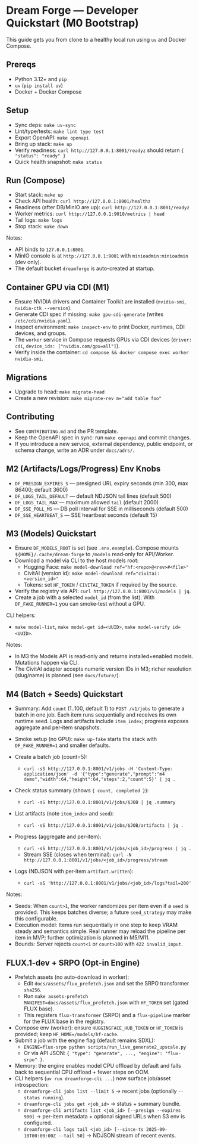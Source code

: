 # Dream Forge — Developer Quickstart (M0 Bootstrap)

This guide gets you from clone to a healthy local run using `uv` and Docker Compose.

## Prereqs
- Python 3.12+ and `pip`
- `uv` (`pip install uv`)
- Docker + Docker Compose

## Setup
- Sync deps: `make uv-sync`
- Lint/type/tests: `make lint type test`
- Export OpenAPI: `make openapi`
 - Bring up stack: `make up`
 - Verify readiness: `curl http://127.0.0.1:8001/readyz` should return `{ "status": "ready" }`
 - Quick health snapshot: `make status`

## Run (Compose)
- Start stack: `make up`
- Check API health: `curl http://127.0.0.1:8001/healthz`
- Readiness (after DB/MinIO are up): `curl http://127.0.0.1:8001/readyz`
- Worker metrics: `curl http://127.0.0.1:9010/metrics | head`
- Tail logs: `make logs`
- Stop stack: `make down`

Notes:
- API binds to `127.0.0.1:8001`.
- MinIO console is at `http://127.0.0.1:9001` with `minioadmin:minioadmin` (dev only).
- The default bucket `dreamforge` is auto-created at startup.

## Container GPU via CDI (M1)
- Ensure NVIDIA drivers and Container Toolkit are installed (`nvidia-smi`, `nvidia-ctk --version`).
- Generate CDI spec if missing: `make gpu-cdi-generate` (writes `/etc/cdi/nvidia.yaml`).
- Inspect environment: `make inspect-env` to print Docker, runtimes, CDI devices, and groups.
- The `worker` service in Compose requests GPUs via CDI devices (`driver: cdi`, `device_ids: ["nvidia.com/gpu=all"]`).
- Verify inside the container: `cd compose && docker compose exec worker nvidia-smi`.

## Migrations
- Upgrade to head: `make migrate-head`
- Create a new revision: `make migrate-rev m="add table foo"`

## Contributing
- See `CONTRIBUTING.md` and the PR template.
- Keep the OpenAPI spec in sync: run `make openapi` and commit changes.
- If you introduce a new service, external dependency, public endpoint, or schema change, write an ADR under `docs/adrs/`.

## M2 (Artifacts/Logs/Progress) Env Knobs
- `DF_PRESIGN_EXPIRES_S` — presigned URL expiry seconds (min 300, max 86400; default 3600)
- `DF_LOGS_TAIL_DEFAULT` — default NDJSON tail lines (default 500)
- `DF_LOGS_TAIL_MAX` — maximum allowed `tail` (default 2000)
- `DF_SSE_POLL_MS` — DB poll interval for SSE in milliseconds (default 500)
- `DF_SSE_HEARTBEAT_S` — SSE heartbeat seconds (default 15)

## M3 (Models) Quickstart

- Ensure `DF_MODELS_ROOT` is set (see `.env.example`). Compose mounts `${HOME}/.cache/dream-forge` to `/models` read‑only for API/Worker.
- Download a model via CLI to the host models root:
  - Hugging Face: `make model-download ref="hf:<repo>@<rev>#<file>"`
  - CivitAI (version id): `make model-download ref="civitai:<version_id>"`
  - Tokens: set `HF_TOKEN` / `CIVITAI_TOKEN` if required by the source.
- Verify the registry via API: `curl http://127.0.0.1:8001/v1/models | jq`.
- Create a job with a selected `model_id` (from the list). With `DF_FAKE_RUNNER=1` you can smoke‑test without a GPU.

CLI helpers:
- `make model-list`, `make model-get id=<UUID>`, `make model-verify id=<UUID>`.

Notes:
- In M3 the Models API is read‑only and returns installed+enabled models. Mutations happen via CLI.
- The CivitAI adapter accepts numeric version IDs in M3; richer resolution (slug/name) is planned (see `docs/future/`).

## M4 (Batch + Seeds) Quickstart

- Summary: Add `count` (1..100, default 1) to `POST /v1/jobs` to generate a batch in one job. Each item runs sequentially and receives its own runtime seed. Logs and artifacts include `item_index`; progress exposes aggregate and per‑item snapshots.

- Smoke setup (no GPU): `make up-fake` starts the stack with `DF_FAKE_RUNNER=1` and smaller defaults.

- Create a batch job (count=5):
  - `curl -sS http://127.0.0.1:8001/v1/jobs -H 'Content-Type: application/json' -d '{"type":"generate","prompt":"m4 demo","width":64,"height":64,"steps":2,"count":5}' | jq .`

- Check status summary (shows `{ count, completed }`):
  - `curl -sS http://127.0.0.1:8001/v1/jobs/$JOB | jq .summary`

- List artifacts (note `item_index` and `seed`):
  - `curl -sS http://127.0.0.1:8001/v1/jobs/$JOB/artifacts | jq .`

- Progress (aggregate and per‑item):
  - `curl -sS http://127.0.0.1:8001/v1/jobs/<job_id>/progress | jq .`
  - Stream SSE (closes when terminal): `curl -N http://127.0.0.1:8001/v1/jobs/<job_id>/progress/stream`

- Logs (NDJSON with per‑item `artifact.written`):
  - `curl -sS 'http://127.0.0.1:8001/v1/jobs/<job_id>/logs?tail=200'`

Notes:
- Seeds: When `count>1`, the worker randomizes per item even if a `seed` is provided. This keeps batches diverse; a future `seed_strategy` may make this configurable.
- Execution model: Items run sequentially in one step to keep VRAM steady and semantics simple. Real runner may reload the pipeline per item in MVP; further optimization is planned in M5/M11.
- Bounds: Server rejects `count<1` or `count>100` with `422 invalid_input`.

## FLUX.1-dev + SRPO (Opt-in Engine)

- Prefetch assets (no auto-download in worker):
  - Edit `docs/assets/flux_prefetch.json` and set the SRPO transformer `sha256`.
  - Run `make assets-prefetch MANIFEST=docs/assets/flux_prefetch.json` with `HF_TOKEN` set (gated FLUX base).
  - This registers `flux-transformer` (SRPO) and a `flux-pipeline` marker for the FLUX base in the registry.
- Compose env (worker): ensure `HUGGINGFACE_HUB_TOKEN` or `HF_TOKEN` is provided; keep `HF_HOME=/models/hf-cache`.
- Submit a job with the engine flag (default remains SDXL):
  - `ENGINE=flux-srpo python scripts/run_live_generate2_upscale.py`
  - Or via API JSON: `{ "type": "generate", ..., "engine": "flux-srpo" }`.
- Memory: the engine enables model CPU offload by default and falls back to sequential CPU offload + fewer steps on OOM.
- CLI helpers (`uv run dreamforge-cli ...`) now surface job/asset introspection:
  - `dreamforge-cli jobs list --limit 5` → recent jobs (optionally `--status running`).
  - `dreamforge-cli jobs get <job_id>` → status + summary bundle.
  - `dreamforge-cli artifacts list <job_id> [--presign --expires 900]` → per-item metadata + optional signed URLs when S3 env is configured.
  - `dreamforge-cli logs tail <job_id> [--since-ts 2025-09-18T00:00:00Z --tail 50]` → NDJSON stream of recent events.
